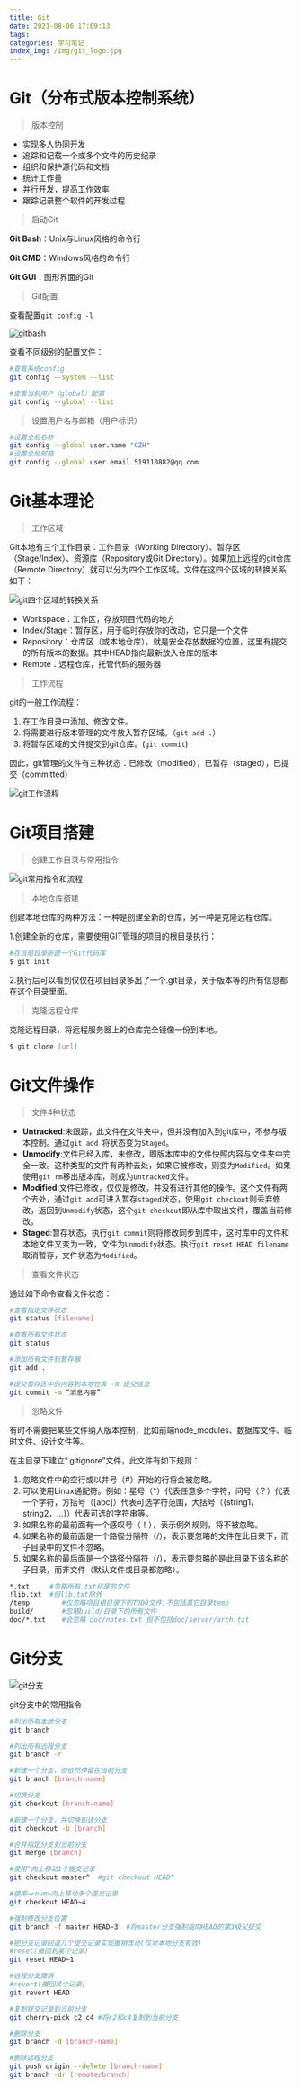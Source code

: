 ```yaml
---
title: Git
date: 2021-08-06 17:09:13
tags:
categories: 学习笔记
index_img: /img/git_logo.jpg
---
```


# Git（分布式版本控制系统）

> 版本控制

+ 实现多人协同开发
+ 追踪和记载一个或多个文件的历史纪录
+ 组织和保护源代码和文档
+ 统计工作量
+ 并行开发，提高工作效率
+ 跟踪记录整个软件的开发过程

> 启动Git

**Git Bash**：Unix与Linux风格的命令行

**Git CMD**：Windows风格的命令行

**Git GUI**：图形界面的Git

> Git配置

查看配置`git config -l`

![gitbash](image-20210629101204736.png)

查看不同级别的配置文件：

```bash
#查看系统config
git config --system --list

#查看当前用户（global）配置
git config --global --list
```

> 设置用户名与邮箱（用户标识）

```bash
#设置全局名称
git config --global user.name "CZH"
#设置全局邮箱
git config --global user.email 519110882@qq.com
```

# Git基本理论

> 工作区域

Git本地有三个工作目录：工作目录（Working Directory）、暂存区（Stage/Index）、资源库（Repository或Git Directory）。如果加上远程的git仓库（Remote Directory）就可以分为四个工作区域。文件在这四个区域的转换关系如下：

![git四个区域的转换关系](3e35ec8c825a6a1c04609de7cd5700d9.png)

+ Workspace：工作区，存放项目代码的地方
+ Index/Stage：暂存区，用于临时存放你的改动，它只是一个文件
+ Repository：仓库区（或本地仓库），就是安全存放数据的位置，这里有提交的所有版本的数据。其中HEAD指向最新放入仓库的版本
+ Remote：远程仓库，托管代码的服务器

> 工作流程

git的一般工作流程：

1. 在工作目录中添加、修改文件。
2. 将需要进行版本管理的文件放入暂存区域。（`git add .`）
3. 将暂存区域的文件提交到git仓库。(`git commit`)

因此，git管理的文件有三种状态：已修改（modified），已暂存（staged），已提交（committed）

![git工作流程](3985563-6b745d5fac15906c.png)

# Git项目搭建

> 创建工作目录与常用指令

![git常用指令和流程](6bf8a06e60bc5d25fc2e9c94fc9280e1.png)

> 本地仓库搭建

创建本地仓库的两种方法：一种是创建全新的仓库，另一种是克隆远程仓库。

1.创建全新的仓库，需要使用GIT管理的项目的根目录执行：

```bash
#在当前目录新建一个Git代码库
$ git init
```

2.执行后可以看到仅仅在项目目录多出了一个.git目录，关于版本等的所有信息都在这个目录里面。

> 克隆远程仓库

克隆远程目录，将远程服务器上的仓库完全镜像一份到本地。

```bash
$ git clone [url]
```



# Git文件操作

> 文件4种状态

+ **Untracked**:未跟踪，此文件在文件夹中，但并没有加入到git库中，不参与版本控制。通过`git add `将状态变为`Staged`。
+ **Unmodify**:文件已经入库，未修改，即版本库中的文件快照内容与文件夹中完全一致。这种类型的文件有两种去处，如果它被修改，则变为`Modified`。如果使用`git rm`移出版本库，则成为`Untracked`文件。
+ **Modified**:文件已修改，仅仅是修改，并没有进行其他的操作。这个文件有两个去处，通过`git add`可进入暂存`staged`状态，使用`git checkout`则丢弃修改，返回到`Unmodify`状态，这个`git checkout`即从库中取出文件，覆盖当前修改。
+ **Staged**:暂存状态，执行`git commit`则将修改同步到库中，这时库中的文件和本地文件又变为一致，文件为`Unmodify`状态。执行`git reset HEAD filename`取消暂存，文件状态为`Modified`。

> 查看文件状态

通过如下命令查看文件状态：

```bash
#查看指定文件状态
git status [filename]

#查看所有文件状态
git status

#添加所有文件到暂存器
git add .

#提交暂存区中的内容到本地仓库 -m 提交信息
git commit -m “消息内容”
```

> 忽略文件

有时不需要把某些文件纳入版本控制，比如前端node_modules、数据库文件、临时文件、设计文件等。

在主目录下建立“.gitignore”文件，此文件有如下规则：

1. 忽略文件中的空行或以井号（#）开始的行将会被忽略。
2. 可以使用Linux通配符。例如：星号（*）代表任意多个字符，问号（？）代表一个字符，方括号（[abc]）代表可选字符范围，大括号（{string1，string2，...}）代表可选的字符串等。
3. 如果名称的最前面有一个感叹号（！），表示例外规则，将不被忽略。
4. 如果名称的最前面是一个路径分隔符（/），表示要忽略的文件在此目录下，而子目录中的文件不忽略。
5. 如果名称的最后面是一个路径分隔符（/），表示要忽略的是此目录下该名称的子目录，而非文件（默认文件或目录都忽略）。

```bash
*.txt     #忽略所有.txt结尾的文件
!lib.txt  #但lib.txt除外
/temp        #仅忽略项目根目录下的TODO文件,不包括其它目录temp
build/       #忽略build/目录下的所有文件
doc/*.txt    #会忽略 doc/notes.txt 但不包括doc/server/arch.txt
```

# Git分支

![git分支](1c8d9b661018ac17dfb6522d774360d7.png)

git分支中的常用指令

```bash
#列出所有本地分支
git branch

#列出所有远程分支
git branch -r

#新建一个分支，但依然停留在当前分支
git branch [branch-name]

#切换分支
git checkout [branch-name]

#新建一个分支，并切换到该分支
git checkout -b [branch]

#合并指定分支到当前分支
git merge [branch]

#使用^向上移动1个提交记录
git checkout master^  #git checkout HEAD^

#使用~<num>向上移动多个提交记录
git checkout HEAD~4

#强制修改分支位置
git branch -f master HEAD~3  #将master分支强制指向HEAD的第3级父提交

#把分支记录回退几个提交记录实现撤销改动(仅对本地分支有效)
#reset(撤回到某个记录)
git reset HEAD~1

#远程分支撤销
#revert(撤回某个记录)
git revert HEAD

#复制提交记录到当前分支
git cherry-pick c2 c4 #将c2和c4复制到当前分支

#删除分支
git branch -d [branch-name]

#删除远程分支
git push origin --delete [branch-name]
git branch -dr [remote/branch]
```

